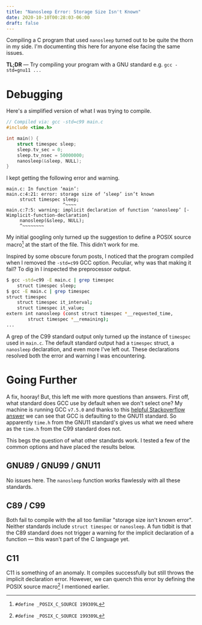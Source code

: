 ```yaml
---
title: "Nanosleep Error: Storage Size Isn't Known"
date: 2020-10-10T00:28:03-06:00
draft: false
---
```


Compiling a C program that used `nanosleep` turned out to be quite the thorn in my side. I'm documenting this here for anyone else facing the same issues.

**TL;DR** — Try compiling your program with a GNU standard e.g. `gcc -std=gnu11 ...`

# Debugging

Here's a simplified version of what I was trying to compile.

```c
// Compiled via: gcc -std=c99 main.c
#include <time.h>

int main() {
    struct timespec sleep;
    sleep.tv_sec = 0;
    sleep.tv_nsec = 50000000;
    nanosleep(&sleep, NULL);
}
```

I kept getting the following error and warning.

```
main.c: In function ‘main’:
main.c:4:21: error: storage size of ‘sleep’ isn’t known
     struct timespec sleep;
                     ^~~~~
main.c:7:5: warning: implicit declaration of function ‘nanosleep’ [-Wimplicit-function-declaration]
     nanosleep(&sleep, NULL);
     ^~~~~~~~~
```

My initial googling only turned up the suggestion to define a POSIX source macro[^1] at the start of the file. This didn't work for me.

Inspired by some obscure forum posts, I noticed that the program compiled when I removed the `-std=c99` GCC option. Peculiar, why was that making it fail? To dig in I inspected the preprocessor output.

```bash
$ gcc -std=c99 -E main.c | grep timespec
    struct timespec sleep;
$ gcc -E main.c | grep timespec
struct timespec
    struct timespec it_interval;
    struct timespec it_value;
extern int nanosleep (const struct timespec *__requested_time,
        struct timespec *__remaining);
...
```

A grep of the C99 standard output only turned up the instance of `timespec` used in `main.c`. The default standard output had a `timespec` struct, a `nanosleep` declaration, and even more I've left out. These declarations resolved both the error and warning I was encountering.

# Going Further

A fix, hooray! But, this left me with more questions than answers. First off, what standard does GCC use by default when we don't select one? My machine is running GCC `v7.5.0` and thanks to this [helpful Stackoverflow answer](https://stackoverflow.com/a/44057210) we can see that GCC is defaulting to the GNU11 standard. So apparently `time.h` from the GNU11 standard's gives us what we need where as the `time.h` from the C99 standard does not.

This begs the question of what other standards work. I tested a few of the common options and have placed the results below.

## GNU89 / GNU99 / GNU11

No issues here. The `nanosleep` function works flawlessly with all these standards.

## C89 / C99

Both fail to compile with the all too familiar "storage size isn't known error". Neither standards include `struct timespec` or `nanosleep`. A fun tidbit is that the C89 standard does not trigger a warning for the implicit declaration of a function — this wasn't part of the C language yet.

## C11

C11 is something of an anomaly. It compiles successfully but still throws the implicit declaration error. However, we can quench this error by defining the POSIX source macro[^1] I mentioned earlier.

[^1]: `#define _POSIX_C_SOURCE 199309L`

